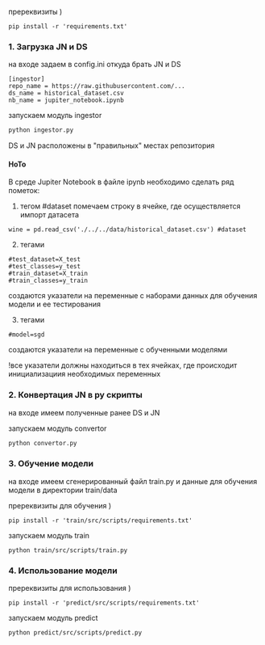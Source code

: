 пререквизиты )
```
pip install -r 'requirements.txt'
```
### 1. Загрузка JN и DS
на входе задаем в config.ini откуда брать JN и DS
```
[ingestor]
repo_name = https://raw.githubusercontent.com/...
ds_name = historical_dataset.csv
nb_name = jupiter_notebook.ipynb
```
запускаем модуль ingestor

```bash
python ingestor.py
```
DS и JN расположены в "правильных" местах репозитория

#### HoTo
В среде Jupiter Notebook в файле ipynb необходимо сделать ряд пометок:

1. тегом #dataset помечаем строку в ячейке, где осуществляется импорт датасета
```
wine = pd.read_csv('./../../data/historical_dataset.csv') #dataset
```
2. тегами
```
#test_dataset=X_test
#test_classes=y_test
#train_dataset=X_train
#train_classes=y_train
```
создаются указатели на переменные с наборами данных для обучения модели и ее тестирования

3. тегами 

```
#model=sgd
```
создаются указатели на переменные с обученными моделями

!все указатели должны находиться в тех ячейках, где происходит инициализациия необходимых переменных

### 2. Конвертация JN в py скрипты
на входе имеем полученные ранее DS и JN

запускаем модуль convertor
```bash
python convertor.py
```

### 3. Обучение модели
на входе имеем сгенерированный файл train.py и данные для обучения модели в директории train/data

пререквизиты для обучения )
```
pip install -r 'train/src/scripts/requirements.txt'
```

запускаем модуль train

```
python train/src/scripts/train.py
```

### 4. Использование модели
пререквизиты для использования )
```
pip install -r 'predict/src/scripts/requirements.txt'
```

запускаем модуль predict

```
python predict/src/scripts/predict.py
```

